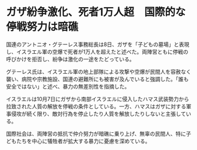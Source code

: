 # ガザ紛争激化、死者1万人超　国際的な停戦努力は暗礁

国連のアントニオ・グテーレス事務総長は8日、ガザを「子どもの墓場」と表現し、イスラエル軍の空爆で死者が1万人を超えたと述べた。両陣営ともに停戦の呼びかけを拒否し、紛争は激化の一途をたどっている。

グテーレス氏は、イスラエル軍の地上部隊による攻撃や空爆が民間人を容赦なく襲い、病院や宗教施設、国連の避難所にも被害が及んでいると強調した。「誰も安全ではない」と述べ、暴力の無差別性を指摘した。

イスラエルは10月7日にガザから南部イスラエルに侵入したハマス武装勢力から拉致された人質の解放を停戦の条件としている。一方、ハマスはガザに対する軍事侵攻が続く限り、敵対行為を停止したり人質を解放したりしないと主張している。

国際社会は、両陣営の抵抗で仲介努力が暗礁に乗り上げ、無辜の民間人、特に子どもたちを中心に犠牲者が拡大する暴力に憂慮を深めている。
